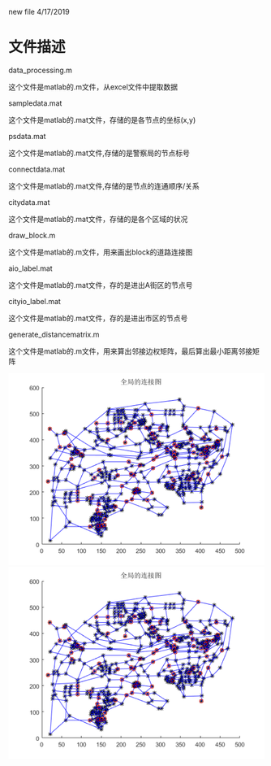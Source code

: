 new file 4/17/2019

# 文件描述

data_processing.m

这个文件是matlab的.m文件，从excel文件中提取数据

sampledata.mat 

这个文件是matlab的.mat文件，存储的是各节点的坐标(x,y)

 psdata.mat

这个文件是matlab的.mat文件,存储的是警察局的节点标号

connectdata.mat 

这个文件是matlab的.mat文件,存储的是节点的连通顺序/关系

citydata.mat 

这个文件是matlab的.mat文件，存储的是各个区域的状况

draw_block.m

这个文件是matlab的.m文件，用来画出block的道路连接图

aio_label.mat

这个文件是matlab的.mat文件，存的是进出A街区的节点号

cityio_label.mat

这个文件是matlab的.mat文件，存的是进出市区的节点号

generate_distancematrix.m

这个文件是matlab的.m文件，用来算出邻接边权矩阵，最后算出最小距离邻接矩阵

![](https://github.com/Jaso0n/LINGO/blob/master/problem2_TSP/blockALL.bmp)
![](https://github.com/Jaso0n/LINGO/blob/master/problem2_TSP/blockALL.bmp)
